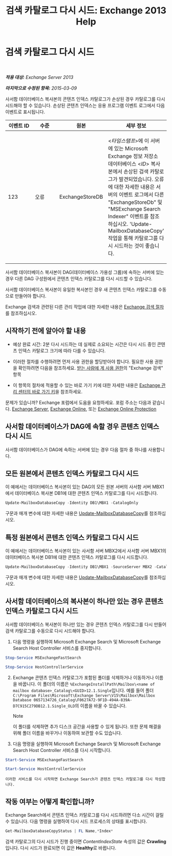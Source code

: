 ﻿---
title: '검색 카탈로그 다시 시드: Exchange 2013 Help'
TOCTitle: 검색 카탈로그 다시 시드
ms:assetid: 9d873bd4-0422-4975-b5e2-82a347479115
ms:mtpsurl: https://technet.microsoft.com/ko-kr/library/Ee633475(v=EXCHG.150)
ms:contentKeyID: 52058108
ms.date: 05/22/2018
mtps_version: v=EXCHG.150
ms.translationtype: MT
---

# 검색 카탈로그 다시 시드

 

_**적용 대상:** Exchange Server 2013_

_**마지막으로 수정된 항목:** 2015-03-09_

사서함 데이터베이스 복사본의 콘텐츠 인덱스 카탈로그가 손상된 경우 카탈로그를 다시 시드해야 할 수 있습니다. 손상된 콘텐츠 인덱스는 응용 프로그램 이벤트 로그에서 다음 이벤트로 표시됩니다.


<table>
<colgroup>
<col style="width: 25%" />
<col style="width: 25%" />
<col style="width: 25%" />
<col style="width: 25%" />
</colgroup>
<thead>
<tr class="header">
<th>이벤트 ID</th>
<th>수준</th>
<th>원본</th>
<th>세부 정보</th>
</tr>
</thead>
<tbody>
<tr class="odd">
<td><p>123</p></td>
<td><p>오류</p></td>
<td><p>ExchangeStoreDB</p></td>
<td><p>&lt;<em>타임스탬프</em>&gt;에 이 서버에 있는 Microsoft Exchange 정보 저장소 데이터베이스 &lt;<em>ID</em>&gt; 복사본에서 손상된 검색 카탈로그가 발견되었습니다. 오류에 대한 자세한 내용은 서버의 이벤트 로그에서 다른 &quot;ExchangeStoreDb&quot; 및 &quot;MSExchange Search Indexer&quot; 이벤트를 참조하십시오. 'Update-MailboxDatabaseCopy' 작업을 통해 카탈로그를 다시 시드하는 것이 좋습니다.</p></td>
</tr>
</tbody>
</table>


사서함 데이터베이스 복사본이 DAG(데이터베이스 가용성 그룹)에 속하는 서버에 있는 경우 다른 DAG 구성원에서 콘텐츠 인덱스 카탈로그를 다시 시드할 수 있습니다.

사서함 데이터베이스 복사본이 유일한 복사본인 경우 새 콘텐츠 인덱스 카탈로그를 수동으로 만들어야 합니다.

Exchange 검색과 관련된 다른 관리 작업에 대한 자세한 내용은 [Exchange 검색 절차](exchange-search-procedures-exchange-2013-help.md)를 참조하십시오.

## 시작하기 전에 알아야 할 내용

  - 예상 완료 시간: 2분 다시 시드하는 데 실제로 소요되는 시간은 다시 시드 중인 콘텐츠 인덱스 카탈로그 크기에 따라 다를 수 있습니다.

  - 이러한 절차를 수행하려면 먼저 사용 권한을 할당받아야 합니다. 필요한 사용 권한을 확인하려면 다음을 참조하세요. [받는 사람에 게 사용 권한](recipients-permissions-exchange-2013-help.md)의 "Exchange 검색" 항목

  - 이 항목의 절차에 적용할 수 있는 바로 가기 키에 대한 자세한 내용은 [Exchange 관리 센터의 바로 가기 키](keyboard-shortcuts-in-the-exchange-admin-center-exchange-online-protection-help.md)을 참조하세요.

문제가 있습니까? Exchange 포럼에서 도움을 요청하세요. 포럼 주소는 다음과 같습니다. [Exchange Server](https://go.microsoft.com/fwlink/p/?linkid=60612), [Exchange Online](https://go.microsoft.com/fwlink/p/?linkid=267542), 또는 [Exchange Online Protection](https://go.microsoft.com/fwlink/p/?linkid=285351)

## 사서함 데이터베이스가 DAG에 속할 경우 콘텐츠 인덱스 다시 시드

사서함 데이터베이스가 DAG에 속하는 서버에 있는 경우 다음 절차 중 하나를 사용합니다.

## 모든 원본에서 콘텐츠 인덱스 카탈로그 다시 시드

이 예에서는 데이터베이스 복사본이 있는 DAG의 모든 원본 서버의 사서함 서버 MBX1에서 데이터베이스 복사본 DB1에 대한 콘텐츠 인덱스 카탈로그를 다시 시드합니다.

```powershell
Update-MailboxDatabaseCopy -Identity DB1\MBX1 -CatalogOnly
```

구문과 매개 변수에 대한 자세한 내용은 [Update-MailboxDatabaseCopy](https://technet.microsoft.com/ko-kr/library/dd335201\(v=exchg.150\))를 참조하십시오.

## 특정 원본에서 콘텐츠 인덱스 카탈로그 다시 시드

이 예에서는 데이터베이스 복사본이 있는 사서함 서버 MBX2에서 사서함 서버 MBX1의 데이터베이스 복사본 DB1에 대한 콘텐츠 인덱스 카탈로그를 다시 시드합니다.

```powershell
Update-MailboxDatabaseCopy -Identity DB1\MBX1 -SourceServer MBX2 -CatalogOnly
```

구문과 매개 변수에 대한 자세한 내용은 [Update-MailboxDatabaseCopy](https://technet.microsoft.com/ko-kr/library/dd335201\(v=exchg.150\))를 참조하십시오.

## 사서함 데이터베이스의 복사본이 하나만 있는 경우 콘텐츠 인덱스 카탈로그 다시 시드

사서함 데이터베이스 복사본이 하나만 있는 경우 콘텐츠 인덱스 카탈로그를 다시 만들어 검색 카탈로그를 수동으로 다시 시드해야 합니다.

1.  다음 명령을 실행하여 Microsoft Exchange Search 및 Microsoft Exchange Search Host Controller 서비스를 중지합니다.
    

```powershell
Stop-Service MSExchangeFastSearch
```

```powershell
Stop-Service HostControllerService
```


2.  Exchange 콘텐츠 인덱스 카탈로그가 포함된 폴더를 삭제하거나 이동하거나 이름을 바꿉니다. 이 폴더의 이름은 `%ExchangeInstallPath\Mailbox\<name of mailbox database>_Catalog\<GUID>12.1.Single`입니다. 예를 들어 폴더 `C:\Program Files\Microsoft\Exchange Server\V15\Mailbox\Mailbox Database 0657134726_Catalog\F0627A72-9F1D-494A-839A-D7C915C279DB12.1.Single_OLD`의 이름을 바꿀 수 있습니다.
    

    > [!NOTE]
    > 이 폴더를 삭제하면 추가 디스크 공간을 사용할 수 있게 됩니다. 또한 문제 해결을 위해 폴더 이름을 바꾸거나 이동하여 보관할 수도 있습니다.



3.  다음 명령을 실행하여 Microsoft Exchange Search 및 Microsoft Exchange Search Host Controller 서비스를 다시 시작합니다.
    

```powershell
Start-Service MSExchangeFastSearch
```

```powershell
Start-Service HostControllerService
```

    
    이러한 서비스를 다시 시작하면 Exchange Search가 콘텐츠 인덱스 카탈로그를 다시 작성합니다.

## 작동 여부는 어떻게 확인합니까?

Exchange Search에서 콘텐츠 인덱스 카탈로그를 다시 시드하려면 다소 시간이 걸릴 수 있습니다. 다음 명령을 실행하여 다시 시드 프로세스의 상태를 표시합니다.

```powershell
Get-MailboxDatabaseCopyStatus | FL Name,*Index*
```

검색 카탈로그의 다시 시드가 진행 중이면 *ContentIndexState* 속성의 값은 **Crawling**입니다. 다시 시드가 완료되면 이 값은 **Healthy**로 바뀝니다.

